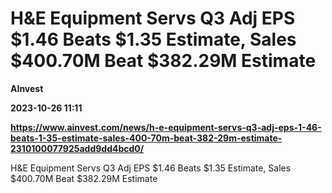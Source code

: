 # H&E Equipment Servs Q3 Adj EPS $1.46 Beats $1.35 Estimate, Sales $400.70M Beat $382.29M Estimate
**AInvest**

**2023-10-26 11:11**

**https://www.ainvest.com/news/h-e-equipment-servs-q3-adj-eps-1-46-beats-1-35-estimate-sales-400-70m-beat-382-29m-estimate-2310100077925add9dd4bcd0/**

H&E Equipment Servs Q3 Adj EPS $1.46 Beats $1.35 Estimate, Sales $400.70M Beat $382.29M Estimate